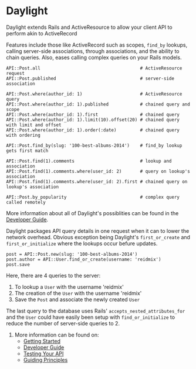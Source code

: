 # Daylight

Daylight extends Rails and ActiveResource to allow your client API to perform
akin to ActiveRecord

Features include those like ActiveRecord such as scopes, `find_by` lookups,
calling server-side associations, through associations, and the ability to
chain queries.  Also, eases calling complex queries on your Rails models.

    API::Post.all                                      # ActiveResource request
    API::Post.published                                # server-side association

    API::Post.where(author_id: 1)                      # ActiveResource query
    API::Post.where(author_id: 1).published            # chained query and scope
    API::Post.where(author_id: 1).first                # chained query
    API::Post.where(author_id: 1).limit(10).offset(20) # chained query with limit and offset
    API::Post.where(author_id: 1).order(:date)         # chained query with ordering

    API::Post.find_by(slug: '100-best-albums-2014')    # find_by lookup gets first match

    API::Post.find(1).comments                         # lookup and association
    API::Post.find(1).comments.where(user_id: 2)       # query on lookup's association
    API::Post.find(1).comments.where(user_id: 2).first # chained query on lookup's association

    API::Post.by_popularity                            # complex query called remotely

More information about all of Daylight's possiblities can be found in the
[Developer Guide](doc/guide.md).

Daylight packages API query details in one request when it can to lower
the network overhead.  Obvious exception being Daylight's `first_or_create` and
`first_or_initialize` where the lookups occur befure updates.

    post = API::Post.new(slug: '100-best-albums-2014')
    post.author = API::User.find_or_create(username: 'reidmix')
    post.save

Here, there are 4 queries to the server:
1. To lookup a `User` with the username 'reidmix'
2. The creation of the `User` with the username 'reidmix'
3. Save the `Post` and associate the newly created `User`

The last query to the database uses Rails' `accepts_nested_attributes_for`
and the `User` could have easily been setup with `find_or_initialize` to
reduce the number of server-side queries to 2.




1. More information can be found on:
    * [Getting Started](doc/install.md)
    * [Developer Guide](doc/guide.md)
    * [Testing Your API](doc/testing.md)
    * [Guiding Principles](doc/principles.md)
